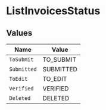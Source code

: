 # ListInvoicesStatus


## Values

| Name        | Value       |
| ----------- | ----------- |
| `ToSubmit`  | TO_SUBMIT   |
| `Submitted` | SUBMITTED   |
| `ToEdit`    | TO_EDIT     |
| `Verified`  | VERIFIED    |
| `Deleted`   | DELETED     |
